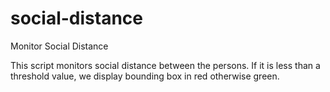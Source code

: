 # social-distance


Monitor Social Distance

This script monitors social distance between the persons. If it is less than a threshold value, we display bounding box in red otherwise green.
